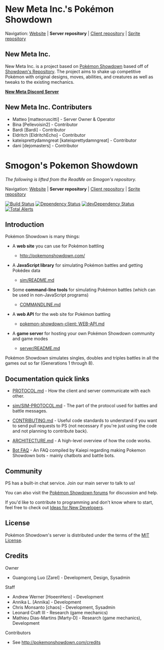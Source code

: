 New Meta Inc.'s Pokémon Showdown
========================================================================

Navigation: [Website][1] | **Server repository** | [Client repository][2] | [Sprite repository][3]

  [1]: http://51.210.182.114/?~~51.210.182.114:8000
  [2]: https://github.com/new-meta-incorporated/pokemon-showdown-client
  [3]: https://github.com/New-Meta-Incorporated/sprites



New Meta Inc.
------------------------------------------------------------------------

New Meta Inc. is a project based on [Pokémon Showdown][12] based off of [Showdown's Repository][13]. The project aims to shake up competitive Pokémon with original
designs, moves, abilities, and creatures as well as tweaks to the existing mechanics.

[12]: http://pokemonshowdown.com/
[13]: https://github.com/smogon/pokemon-showdown-client



**[New Meta Discord Server](https://discord.gg/kyaUYzZh9f)**



New Meta Inc. Contributers
------------------------------------------------------------------------
- Matteo [matteoruscitti] - Server Owner & Operator
- Bina [Pellevoisin2] - Contributor
- Bardi [Bardi] - Contributor
- Eldritch [EldritchEcho] - Contributor
- kateisprettydamngreat [kateisprettydamngreat] - Contributor
- dani [dejomasters] - Contributor


Smogon's Pokemon Showdown
========================================================================
*The following is lifted from the ReadMe on Smogon's repository.*

Navigation: [Website][15] | **Server repository** | [Client repository][16] | [Sprite repository][17]

  [15]: http://pokemonshowdown.com
  [16]: https://github.com/smogon/pokemon-showdown-client
  [17]: https://github.com/smogon/sprites

[![Build Status](https://github.com/smogon/pokemon-showdown/workflows/Node.js%20CI/badge.svg)](https://github.com/smogon/pokemon-showdown/actions?query=workflow%3A%22Node.js+CI%22)
[![Dependency Status](https://david-dm.org/smogon/pokemon-showdown.svg)](https://david-dm.org/smogon/pokemon-showdown)
[![devDependency Status](https://david-dm.org/smogon/pokemon-showdown/dev-status.svg)](https://david-dm.org/smogon/pokemon-showdown?type=dev)
[![Total Alerts](https://img.shields.io/lgtm/alerts/g/smogon/pokemon-showdown.svg?logo=lgtm&logoWidth=18)](https://lgtm.com/projects/g/smogon/pokemon-showdown/alerts)


Introduction
------------------------------------------------------------------------

Pokémon Showdown is many things:

- A **web site** you can use for Pokémon battling

  - http://pokemonshowdown.com/

- A **JavaScript library** for simulating Pokémon battles and getting Pokédex data

  - [sim/README.md](./sim/README.md)

- Some **command-line tools** for simulating Pokémon battles (which can be used in non-JavaScript programs)

  - [COMMANDLINE.md](./COMMANDLINE.md)

- A **web API** for the web site for Pokémon battling

  - [pokemon-showdown-client: WEB-API.md](https://github.com/smogon/pokemon-showdown-client/blob/master/WEB-API.md)

- A **game server** for hosting your own Pokémon Showdown community and game modes

  - [server/README.md](./server/README.md)

Pokémon Showdown simulates singles, doubles and triples battles in all the games out so far (Generations 1 through 8).


Documentation quick links
------------------------------------------------------------------------

* [PROTOCOL.md][4] - How the client and server communicate with each other.
* [sim/SIM-PROTOCOL.md][5] - The part of the protocol used for battles and battle messages.
* [CONTRIBUTING.md][6] - Useful code standards to understand if you want to send pull requests to PS (not necessary if you're just using the code and not planning to contribute back).
* [ARCHITECTURE.md][7] - A high-level overview of how the code works.
* [Bot FAQ][8] - An FAQ compiled by Kaiepi regarding making Pokemon Showdown bots - mainly chatbots and battle bots.

  [4]: ./PROTOCOL.md
  [5]: ./sim/SIM-PROTOCOL.md
  [6]: ./CONTRIBUTING.md
  [7]: ./ARCHITECTURE.md
  [8]: https://gist.github.com/Kaiepi/becc5d0ecd576f5e7733b57b4e3fa97e


Community
------------------------------------------------------------------------

PS has a built-in chat service. Join our main server to talk to us!

You can also visit the [Pokémon Showdown forums][9] for discussion and help.

  [9]: https://www.smogon.com/forums/forums/pok%C3%A9mon-showdown.209/

If you'd like to contribute to programming and don't know where to start, feel free to check out [Ideas for New Developers][10].

  [10]: https://github.com/smogon/pokemon-showdown/issues/2444


License
------------------------------------------------------------------------

Pokémon Showdown's server is distributed under the terms of the [MIT License][11].

  [11]: ./LICENSE


Credits
------------------------------------------------------------------------

Owner

- Guangcong Luo [Zarel] - Development, Design, Sysadmin

Staff

- Andrew Werner [HoeenHero] - Development
- Annika L. [Annika] - Development
- Chris Monsanto [chaos] - Development, Sysadmin
- Leonard Craft III - Research (game mechanics)
- Mathieu Dias-Martins [Marty-D] - Research (game mechanics), Development

Contributors

- See http://pokemonshowdown.com/credits
